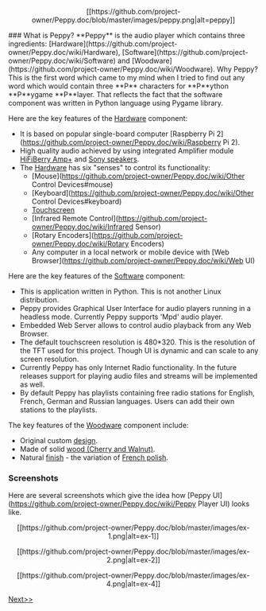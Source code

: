 <p align="center">
[[https://github.com/project-owner/Peppy.doc/blob/master/images/peppy.png|alt=peppy]]
</p>
### What is Peppy?
**Peppy** is the audio player which contains three ingredients: [Hardware](https://github.com/project-owner/Peppy.doc/wiki/Hardware), [Software](https://github.com/project-owner/Peppy.doc/wiki/Software) and [Woodware](https://github.com/project-owner/Peppy.doc/wiki/Woodware). Why Peppy? This is the first word which came to my mind when I tried to find out any word which would contain three **P** characters for **P**ython **P**ygame **P**layer. That reflects the fact that the software component was written in Python language using Pygame library.

Here are the key features of the [Hardware](https://github.com/project-owner/Peppy.doc/wiki/Hardware) component:
* It is based on popular single-board computer [Raspberry Pi 2](https://github.com/project-owner/Peppy.doc/wiki/Raspberry Pi 2).
* High quality audio achieved by using integrated Amplifier module [HiFiBerry Amp+](https://github.com/project-owner/Peppy.doc/wiki/Amplifier) and [Sony speakers](https://github.com/project-owner/Peppy.doc/wiki/Speakers).
* The [Hardware](https://github.com/project-owner/Peppy.doc/wiki/Hardware) has six "senses" to control its functionality:
    * [Mouse](https://github.com/project-owner/Peppy.doc/wiki/Other Control Devices#mouse)
    * [Keyboard](https://github.com/project-owner/Peppy.doc/wiki/Other Control Devices#keyboard)
    * [Touchscreen](https://github.com/project-owner/Peppy.doc/wiki/Touchscreen)
    * [Infrared Remote Control](https://github.com/project-owner/Peppy.doc/wiki/Infrared Sensor)
    * [Rotary Encoders](https://github.com/project-owner/Peppy.doc/wiki/Rotary Encoders)
    * Any computer in a local network or mobile device with [Web Browser](https://github.com/project-owner/Peppy.doc/wiki/Web UI)

Here are the key features of the [Software](https://github.com/project-owner/Peppy.doc/wiki/Software) component:
* This is application written in Python. This is not another Linux distribution.
* Peppy provides Graphical User Interface for audio players running in a headless mode. Currently Peppy supports 'Mpd' audio player.
* Embedded Web Server allows to control audio playback from any Web Browser.
* The default touchscreen resolution is 480*320. This is the resolution of the TFT used for this project. Though UI is dynamic and can scale to any screen resolution.
* Currently Peppy has only Internet Radio functionality. In the future releases support for playing audio files and streams will be implemented as well.
* By default Peppy has playlists containing free radio stations for English, French, German and Russian languages. Users can add their own stations to the playlists.

The key features of the [Woodware](https://github.com/project-owner/Peppy.doc/wiki/Woodware) component include:
* Original custom [design](https://github.com/project-owner/Peppy.doc/wiki/Design).
* Made of solid [wood (Cherry and Walnut)](https://github.com/project-owner/Peppy.doc/wiki/Woodware#materials).
* Natural [finish](https://github.com/project-owner/Peppy.doc/wiki/Finishing) - the variation of [French polish](https://en.wikipedia.org/wiki/French_polish).

### Screenshots
Here are several screenshots which give the idea how [Peppy UI](https://github.com/project-owner/Peppy.doc/wiki/Peppy Player UI) looks like.
<p align="center">
[[https://github.com/project-owner/Peppy.doc/blob/master/images/ex-1.png|alt=ex-1]]
</p>
<p align="center">
[[https://github.com/project-owner/Peppy.doc/blob/master/images/ex-2.png|alt=ex-2]]
</p>
<p align="center">
[[https://github.com/project-owner/Peppy.doc/blob/master/images/ex-4.png|alt=ex-4]]
</p>

[Next>>](https://github.com/project-owner/Peppy.doc/wiki/Hardware)
